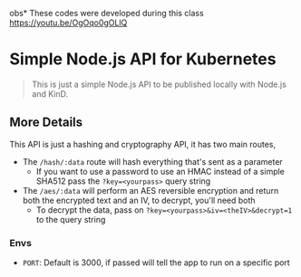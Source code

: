 obs\* These codes were developed during this class https://youtu.be/OgOqo0gOLlQ

# Simple Node.js API for Kubernetes

> This is just a simple Node.js API to be published locally with Node.js and KinD.

## More Details

This API is just a hashing and cryptography API, it has two main routes,

- The `/hash/:data` route will hash everything that's sent as a parameter
  - If you want to use a password to use an HMAC instead of a simple SHA512 pass the `?key=<yourpass>` query string
- The `/aes/:data` will perform an AES reversible encryption and return both the encrypted text and an IV, to decrypt, you'll need both
  - To decrypt the data, pass on `?key=<yourpass>&iv=<theIV>&decrypt=1` to the query string

### Envs

- `PORT`: Default is 3000, if passed will tell the app to run on a specific port

